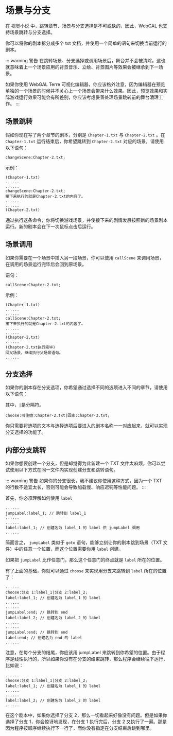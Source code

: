 # 场景与分支

在 视觉小说 中，跳转章节、场景与分支选择是不可或缺的，因此，WebGAL 也支持场景跳转与分支选择。

你可以将你的剧本拆分成多个 txt 文档，并使用一个简单的语句来切换当前运行的剧本。

::: warning 警告
在跳转场景、分支选择或调用场景后，舞台并不会被清除。这也就意味着上一个场景应用的背景音乐、立绘、背景图片等效果会被继承到下一场景。

如果你使用 WebGAL Terre 可视化编辑器，你应该格外注意，因为编辑器在预览单独的一个场景的时候并不关心上一个场景会带来什么效果。因此，预览效果和实际游戏运行效果可能会有所差别，你应该考虑妥善处理场景跳转前的舞台清理工作。
:::

## 场景跳转

假如你现在写了两个章节的剧本，分别是 `Chapter-1.txt` 与 `Chapter-2.txt` 。在 `Chapter-1.txt` 运行结束后，你希望跳转到 `Chapter-2.txt` 对应的场景，请使用以下语句：

```
changeScene:Chapter-2.txt;
```

示例：

```
(Chapter-1.txt)
......
......
changeScene:Chapter-2.txt;
接下来执行的就是Chapter-2.txt的内容了。
......
......
(Chapter-2.txt)
```

通过执行这条命令，你将切换游戏场景，并使接下来的剧情发展按照新的场景剧本运行。新的剧本会在下一次鼠标点击后运行。

## 场景调用

如果你需要在一个场景中插入另一段场景，你可以使用 `callScene` 来调用场景，在调用的场景运行完毕后会回到原场景。

语句：

```
callScene:Chapter-2.txt;
```

示例：

```
(Chapter-1.txt)
......
......
callScene:Chapter-2.txt;
接下来执行的就是Chapter-2.txt的内容了。
......
......
(Chapter-2.txt)
......
(Chapter-2.txt执行完毕)
回父场景，继续执行父场景语句。
......
```

## 分支选择

如果你的剧本存在分支选项，你希望通过选择不同的选项进入不同的章节，请使用以下语句：

其中，`|`是分隔符。

```
choose:叫住她:Chapter-2.txt|回家:Chapter-3.txt;
```

你只需要将选项的文本与选择选项后要进入的剧本名称一一对应起来，就可以实现分支选择的功能了。

## 内部分支跳转

如果你想要创建一个分支，但是却觉得为此新建一个 TXT 文件太麻烦，你可以尝试使用以下方式在同一文件内实现创建分支和跳转语句。

::: warning 警告
如果你的分支很长，我不建议你使用这种方式，因为一个 TXT 的行数不适宜太长，否则可能会导致加载慢、响应迟钝等性能问题。
:::

首先，你必须理解如何使用 `label`

```
......
jumpLabel:label_1; // 跳转到 label_1
......
......
label:label_1; // 创建名为 label_1 的 label 供 jumpLabel 调用
......
```

简而言之， `jumpLabel` 类似于 `goto` 语句，能够立刻让你的剧本跳到场景（TXT 文件）中的任意一个位置，而这个位置需要你用 `label` 创建。

如果把 `jumpLabel` 比作任意门，那么这个任意门的终点就是 `label` 所在的位置。

有了上面的基础，你就可以通过 `choose` 来实现用分支来跳转到 `label` 所在的位置了：

```
......
choose:分支 1:label_1|分支 2:label_2;
label:label_1; // 创建名为 label_1 的 label
......
......
jumpLabel:end; // 跳转到 end
label:label_2; // 创建名为 label_2 的 label
......
......
jumpLabel:end; // 跳转到 end
label:end; // 创建名为 end 的 label
......
```

注意，在每个分支的结尾，你应该用 jumpLabel 来跳转到你希望的位置。由于程序是线性执行的，所以如果你没有在分支的结束跳转，那么程序会继续往下运行，比如说：

```
......
choose:分支 1:label_1|分支 2:label_2;
label:label_1; // 创建名为 label_1 的 label
......
......
label:label_2; // 创建名为 label_2 的 label
......
```

在这个剧本中，如果你选择了分支 2，那么一切看起来好像没有问题。但是如果你选择了分支 1，你会惊讶地发现，在分支 1 执行完后，分支 2 又执行了一遍。那是因为程序按顺序继续执行下一行了，而你没有指定在分支结束后跳到哪里。
